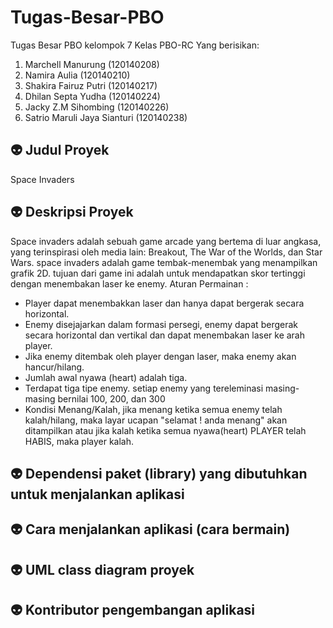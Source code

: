 # Tugas-Besar-PBO
Tugas Besar PBO kelompok 7 Kelas PBO-RC Yang berisikan:
1. Marchell Manurung (120140208)
2. Namira Aulia (120140210)
3. Shakira Fairuz Putri (120140217)
4. Dhilan Septa Yudha (120140224)
5. Jacky Z.M Sihombing (120140226)
6. Satrio Maruli Jaya Sianturi (120140238)
## :alien: Judul Proyek
Space Invaders
## :alien: Deskripsi Proyek
Space invaders adalah sebuah game arcade yang bertema di luar angkasa, yang terinspirasi oleh media lain: Breakout, The War of the Worlds, dan Star Wars. space invaders adalah game tembak-menembak yang menampilkan grafik 2D. tujuan dari game ini adalah untuk mendapatkan skor tertinggi dengan menembakan laser ke enemy. 
Aturan Permainan : 
- Player dapat menembakkan laser dan hanya dapat bergerak secara horizontal. 
- Enemy disejajarkan dalam formasi persegi, enemy dapat bergerak secara horizontal dan vertikal dan dapat menembakan laser ke arah player.
- Jika enemy ditembak oleh player dengan laser, maka enemy akan hancur/hilang.
- Jumlah awal nyawa (heart) adalah tiga.
- Terdapat tiga tipe enemy. setiap enemy yang tereleminasi masing-masing bernilai 100, 200, dan 300
- Kondisi Menang/Kalah, jika menang ketika semua enemy telah kalah/hilang, maka layar ucapan "selamat ! anda menang" akan ditampilkan atau jika kalah ketika semua     nyawa(heart) PLAYER telah HABIS, maka player kalah. 

## :alien: Dependensi paket (library) yang dibutuhkan untuk menjalankan aplikasi
## :alien: Cara menjalankan aplikasi (cara bermain)
## :alien: UML class diagram proyek
## :alien: Kontributor pengembangan aplikasi
